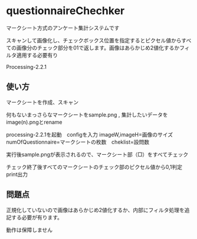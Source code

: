 ﻿# questionnaireChechker
<p>マークシート方式のアンケート集計システムです</p>
<p>スキャンして画像化し、チェックボックス位置を指定するとピクセル値からすべての画像分のチェック部分を01で返します。画像はあらかじめ2値化するかフィルタ適用する必要有り</p>
<p>Processing-2.2.1</p>

<h2>使い方</h2>
<p>マークシートを作成、スキャン<p>
<p>何もないまっさらなマークシートをsample.png , 集計したいデータをimage(n).pngとrename</p>
<p>processing-2.2.1を起動　configを入力 imageW,imageH=画像のサイズ numOfQuestionnaire=マークシートの枚数　cheklist=設問数</p>
<p>実行後sample.pngが表示されるので、マークシート部（□）をすべてチェック</p>
<p>チェック終了後すべてのマークシートのチェック部のピクセル値から0,1判定 print出力<p>


<h2>問題点</h2>
<p>正規化していないので画像はあらかじめ2値化するか、内部にフィルタ処理を追記する必要が有ります。</p>
<p>動作は保障しません</p>
